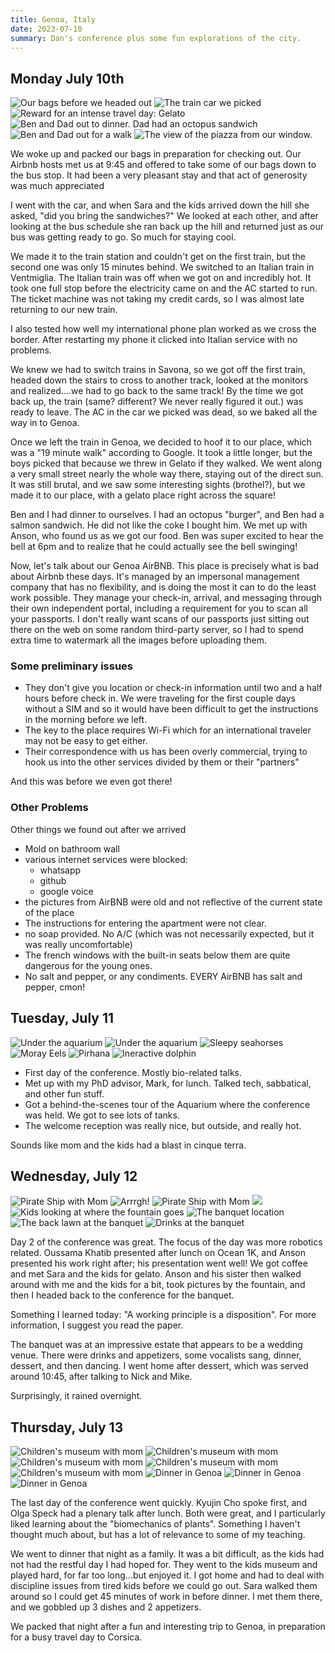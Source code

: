 ```yaml
---
title: Genoa, Italy
date: 2023-07-10
summary: Dan's conference plus some fun explorations of the city.
---
```


## Monday July 10th

![Our bags before we headed out](/images/travel/PXL_20230710_071912119.jpg)
![The train car we picked](/images/travel/PXL_20230710_132102579.MP.jpg)
![Reward for an intense travel day: Gelato](/images/travel/PXL_20230710_145554633.jpg)
![Ben and Dad out to dinner.  Dad had an octopus sandwich](/images/travel/PXL_20230710_153222447.jpg)
![Ben and Dad out for a walk](/images/travel/PXL_20230710_161400646.jpg)
![The view of the piazza from our window.](/images/travel/PXL_20230710_181809770.jpg)

We woke up and packed our bags in preparation for checking out.  Our Airbnb hosts met us at 9:45 and offered to take some of our bags down to the bus stop.  It had been a very pleasant stay and that act of generosity was much appreciated

I went with the car, and when Sara and the kids arrived down the hill she asked, "did you bring the sandwiches?" We looked at each other, and after looking at the bus schedule she ran back up the hill and returned just as our bus was getting ready to go.  So much for staying cool.

We made it to the train station and couldn't get on the first train, but the second one was only 15 minutes behind.  We switched to an Italian train in Ventmiglia.  The Italian train was off when we got on and incredibly hot.  It took one full stop before the electricity came on and the AC started to run.  The ticket machine was not taking my credit cards, so I was almost late returning to our new train.

I also tested how well my international phone plan worked as we cross the border. After restarting my phone it clicked into Italian service with no problems.

We knew we had to switch trains in Savona, so we got off the first train, headed down the stairs to cross to another track, looked at the monitors and realized....we had to go back to the same track!  By the time we got back up, the train (same? different?  We never really figured it out.) was ready to leave.  The AC in the car we picked was dead, so we baked all the way in to Genoa.

Once we left the train in Genoa, we decided to hoof it to our place, which was a "19 minute walk" according to Google.  It took a little longer, but the boys picked that because we threw in Gelato if they walked.  We went along a very small street nearly the whole way there, staying out of the direct sun.  It was still brutal, and we saw some interesting sights (brothel?), but we made it to our place, with a gelato place right across the square!

Ben and I had dinner to ourselves.  I had an octopus "burger", and Ben had a salmon sandwich.  He did not like the coke I bought him.  We met up with Anson, who found us as we got our food.  Ben was super excited to hear the bell at 6pm and to realize that he could actually see the bell swinging!

Now, let's talk about our Genoa AirBNB.  This place is precisely what is bad about Airbnb these days.  It's managed by an impersonal management company that has no flexibility, and is doing the most it can to do the least work possible.  They manage your check-in, arrival, and messaging through their own independent portal, including a requirement for you to scan all your passports.  I don't really want scans of our passports just sitting out there on the web on some random third-party server, so I had to spend extra time to watermark all the images before uploading them.

### Some preliminary issues

* They don't give you  location or check-in information until two and a half hours before check in.  We were traveling for the first couple days without a SIM and so it would have been difficult to get the instructions in the morning before we left.
* The key to the place requires Wi-Fi which for an international traveler may not be easy to get either.
* Their correspondence with us has been overly commercial, trying to hook us into the other services divided by them or their "partners"

And this was before we even got there!

### Other Problems

Other things we found out after we arrived

* Mold on bathroom wall
* various internet services were blocked:
    * whatsapp
    * github
    * google voice
* the pictures from AirBNB were old and not reflective of the current state of the place
* The instructions for entering the apartment were not clear.
* no soap provided.  No A/C (which was not necessarily expected, but it was really uncomfortable)
* The french windows with the built-in seats below them are quite dangerous for the young ones.
* No salt and pepper, or any condiments.  EVERY AirBNB has salt and pepper, cmon!

## Tuesday, July 11

![Under the aquarium](/images/travel/PXL_20230711_151154793.MP.jpg)
![Under the aquarium](/images/travel/PXL_20230711_151505262.MP.jpg)
![Sleepy seahorses](/images/travel/PXL_20230711_154745115.jpg)
![Moray Eels](/images/travel/PXL_20230711_155118776.MP.jpg)
![Pirhana](/images/travel/PXL_20230711_161350738.jpg)
![Ineractive dolphin](/images/travel/PXL_20230711_162307999.MP.jpg)

* First day of the conference.  Mostly bio-related talks.
* Met up with my PhD advisor, Mark, for lunch.  Talked tech, sabbatical, and other fun stuff.
* Got a behind-the-scenes tour of the Aquarium where the conference was held.  We got to see lots of tanks.
* The welcome reception was really nice, but outside, and really hot.

Sounds like mom and the kids had a blast in cinque terra.

## Wednesday, July 12

![Pirate Ship with Mom](/images/travel/PXL_20230712_082226861.MP.jpg)
![Arrrgh!](/images/travel/PXL_20230712_082758142.MP.jpg)
![Pirate Ship with Mom](/images/travel/PXL_20230712_083741347.jpg)
![](/images/travel/PXL_20230712_103023251.jpg)
![Kids looking at where the fountain goes](/images/travel/PXL_20230712_160215544.jpg)
![The banquet location](/images/travel/PXL_20230712_165049872.jpg)
![The back lawn at the banquet](/images/travel/PXL_20230712_165312620.jpg)
![Drinks at the banquet](/images/travel/PXL_20230712_175613867.jpg)

Day 2 of the conference was great.  The focus of the day was more robotics related.  Oussama Khatib presented after lunch on Ocean 1K, and Anson presented his work right after; his presentation went well!  We got coffee and met Sara and the kids for gelato.  Anson and his sister then walked around with me and the kids for a bit, took pictures by the fountain, and then I headed back to the conference for the banquet.

Something I learned today: "A working principle is a disposition".  For more information, I suggest you read the paper.

The banquet was at an impressive estate that appears to be a wedding venue.  There were drinks and appetizers, some vocalists sang, dinner, dessert, and then dancing.  I went home after dessert, which was served around 10:45, after talking to Nick and Mike.

Surprisingly, it rained overnight.

## Thursday, July 13

![Children's museum with mom](/images/travel/PXL_20230713_094430456.MP.jpg)
![Children's museum with mom](/images/travel/PXL_20230713_094447815.MP.jpg)
![Children's museum with mom](/images/travel/PXL_20230713_094719449.MP.jpg)
![Children's museum with mom](/images/travel/PXL_20230713_094754069.jpg)
![Children's museum with mom](/images/travel/PXL_20230713_095830165.jpg)
![Dinner in Genoa](/images/travel/PXL_20230713_172519365.jpg)
![Dinner in Genoa](/images/travel/PXL_20230713_172624296.jpg)
![Dinner in Genoa](/images/travel/PXL_20230713_173119541.jpg)

The last day of the conference went quickly.  Kyujin Cho spoke first, and Olga Speck had a plenary talk after lunch.  Both were great, and I particularly liked learning about the "biomechanics of plants".  Something I haven't thought much about, but has a lot of relevance to some of  my teaching.

We went to dinner that night as a family.  It was a bit difficult, as the kids had not had the restful day I had hoped for.  They went to the kids museum and played hard, for far too long...but enjoyed it.  I got home and had to deal with discipline issues from tired kids before we could go out.  Sara walked them around so I could get 45 minutes of work in before dinner.  I met them there, and we gobbled up 3 dishes and 2 appetizers.

We packed that night after a fun and interesting trip to Genoa, in preparation for a busy travel day to Corsica.
